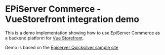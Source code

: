 # EPiServer Commerce - VueStorefront integration demo
This is a demo implementation showing how to use EpiServer Commerce as a backend platform for [Vue Storefront](https://github.com/DivanteLtd/vue-storefront). 

Demo is based on the [Episerver Quicksilver sample site](https://github.com/episerver/Quicksilver)
